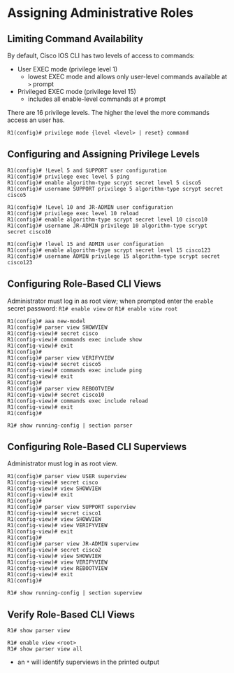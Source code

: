 Assigning Administrative Roles
==============================
Limiting Command Availability
-----------------------------
By default, Cisco IOS CLI has two levels of access to commands:
* User EXEC mode (privilege level 1)
	- lowest EXEC mode and allows only user-level commands available at `>` prompt
* Privileged EXEC mode (privilege level 15)
	- includes all enable-level commands at `#` prompt

There are 16 privilege levels.
The higher the level the more commands access an user has.

	R1(config)# privilege mode {level <level> | reset} command

Configuring and Assigning Privilege Levels
------------------------------------------
	R1(config)# !Level 5 and SUPPORT user configuration
	R1(config)# privilege exec level 5 ping
	R1(config)# enable algorithm-type scrypt secret level 5 cisco5
	R1(config)# username SUPPORT privilege 5 algorithm-type scrypt secret cisco5
	
	R1(config)# !Level 10 and JR-ADMIN user configuration
	R1(config)# privilege exec level 10 reload
	R1(config)# enable algorithm-type scrypt secret level 10 cisco10
	R1(config)# username JR-ADMIN privilege 10 algorithm-type scrypt secret cisco10
	
	R1(config)# !level 15 and ADMIN user configuration
	R1(config)# enable algorithm-type scrypt secret level 15 cisco123
	R1(config)# username ADMIN privilege 15 algorithm-type scrypt secret cisco123

Configuring Role-Based CLI Views
--------------------------------
Administrator must log in as root view; 
when prompted enter the `enable` secret password: 
`R1# enable view`
or
`R1# enable view root`

	R1(config)# aaa new-model
	R1(config)# parser view SHOWVIEW
	R1(config-view)# secret cisco
	R1(config-view)# commands exec include show
	R1(config-view)# exit
	R1(config)# 
	R1(config)# parser view VERIFYVIEW
	R1(config-view)# secret cisco5
	R1(config-view)# commands exec include ping
	R1(config-view)# exit
	R1(config)# 
	R1(config)# parser view REBOOTVIEW
	R1(config-view)# secret cisco10
	R1(config-view)# commands exec include reload
	R1(config-view)# exit
	R1(config)# 
	
	R1# show running-config | section parser

Configuring Role-Based CLI Superviews
-------------------------------------
Administrator must log in as root view.

	R1(config)# parser view USER superview
	R1(config-view)# secret cisco
	R1(config-view)# view SHOWVIEW
	R1(config-view)# exit
	R1(config)# 
	R1(config)# parser view SUPPORT superview
	R1(config-view)# secret cisco1
	R1(config-view)# view SHOWVIEW
	R1(config-view)# view VERIFYVIEW
	R1(config-view)# exit
	R1(config)# 
	R1(config)# parser view JR-ADMIN superview
	R1(config-view)# secret cisco2
	R1(config-view)# view SHOWVIEW
	R1(config-view)# view VERIFYVIEW
	R1(config-view)# view REBOOTVIEW
	R1(config-view)# exit
	R1(config)# 
	
	R1# show running-config | section superview

Verify Role-Based CLI Views
---------------------------
	R1# show parser view
	
	R1# enable view <root>
	R1# show parser view all

- an `*` will identify superviews in the printed output